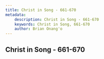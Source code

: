```yaml
---
title: Christ in Song - 661-670
metadata:
    description: Christ in Song - 661-670
    keywords: Christ in Song, 661-670
    author: Brian Onang'o
---
```



## Christ in Song - 661-670
  